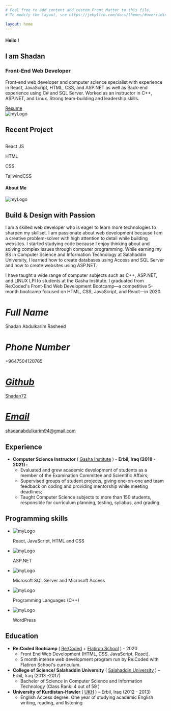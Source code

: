 ```yaml
---
# Feel free to add content and custom Front Matter to this file.
# To modify the layout, see https://jekyllrb.com/docs/themes/#overriding-theme-defaults

layout: home
---
```

<script src="https://kit.fontawesome.com/a076d05399.js"></script>
<div class="home-background container-home">
<div class="home-page section-home">
<div class="top-page">
<h4>Hello !</h4>
<h2>I am Shadan </h2>
<h3>Front-End Web <span>Developer</span></h3>
<p>Front-end web developer and computer science specialist with experience in React, JavaScript, HTML, CSS, and ASP.NET as well as Back-end experience using C# and SQL Server. Worked as an instructor in C++, ASP.NET, and Linux. Strong team-building and leadership skills.</p>
<div class="my-cv">
<a  href="./MyCV/ShadanAbdulkarimCV_WebDeveloper.pdf"  download="ShadanAbdulkarimCV_WebDeveloper.pdf"><i class="fas fa-download icons-resume"></i>Resume</a>
</div>
</div>
<img class="home-image" src="./images/girl-developer.gif" alt="myLogo">
</div>
<div class="my-projects" style="  clear: both;			
">
<h2 id="recent-project" class="projects-head" >Recent Project </h2>
<div class="project-list">
<a href="https://github.com/Iraq-WBC-Capstones-2020/the-movie-bubble-web">
<img class="project-image" src="./images/MovieBubbleProject.png" alt="">
</a>
  <div class="overlay"> <p class="languages-overlay">React JS</p> <p class="languages-overlay">HTML</p><p class="languages-overlay">CSS</p><p class="languages-overlay">TailwindCSS</p></div>
</div>
</div>
<div class="about-me-info">

<h4 id="about-me" class="about ">About Me </h4>
<div class="about">
<img class="about-image"  src="./images/Calm.gif" alt="myLogo">

<div class="about-paragraph">
<h2>Build & Design with Passion </h2>
<p >I am a skilled web developer who is eager to learn more technologies to sharpen my skillset. I am passionate about web development because I am a creative problem-solver with high attention to detail while building websites. I started studying code because I enjoy thinking about and solving complex issues through computer programming. While earning my BS in Computer Science and Information Technology at Salahaddin University, I learned how to create databases using Access and SQL Server and how to create websites using ASP.NET.</p>
<p >
I have taught a wide range of computer subjects such as C++, ASP.NET, and LINUX LPI to students at the Gasha Institute. I graduated from Re:Coded's Front-End Web Development Bootcamp—a competitive 5-month bootcamp focused on HTML, CSS, JavaScript, and React—in 2020.
</p>

</div>
</div>
<div class="my-info">
<div>
<i > <span class="fas fa-user-circle icons-span"></span><h1>Full Name</h1></i> 
<p>Shadan Abdulkarim Rasheed </p>
</div>
<div>
<i ><span class="fas fa-phone-square icons-span"  > </span><h1>Phone Number </h1></i>
<p>+9647504120765 </p>
</div>
<div>
<a href="https://github.com/shadan72"> 
<i ><span class="fab fa-github-square icons-span" > </span><h1>Github</h1></i>
<p> Shadan72
 </p>
 </a>
</div>
<div>
<a href="https://github.com/shadan72"> 
<i ><span class="fas fa-envelope-square icons-span" > </span><h1>Email</h1></i>
<p><span class="email-span">shadanabdulkarim94@gmail.com</span>
 </p>
 </a>
</div>

</div>
</div>

<div class="my-experience" style="  clear: both;			
">
<h2  class="projects-head">Experience </h2>
<ul class=" experience"> 
<li><strong>Computer Science Instructor </strong>( <a href="https://www.gasha.ac/en/institute/">Gasha Institute</a> ) - <span><strong>Erbil, Iraq (2018 - 2021) : </strong></span>
<ul>
<li>
  Evaluated and grew academic development of students as a member of the Examination Committee and Scientific Affairs;</li>
<li>
 Supervised groups of student projects, giving one-on-one and team feedback on coding and providing mentorship while
meeting deadlines;</li>
<li> Taught Computer Science subjects to more than 150 students, responsible for curriculum planning, testing, syllabus, and
grading.</li>
</ul>
<div class="under-line-list"> </div>
</li>


</ul>

 </div>



<div class="skills">
<h2 style="  clear: both;			
">Programming skills</h2>
<ul class="skills-list">
<li> <p><img class="image-skill" src="./images/html-css-javascript-reactjs.png" alt="myLogo"> </p>
React, JavaScript, HTML and CSS</li>
<li>
<p><img class="image-skill" src="./images/asp.png" alt="myLogo"></p>ASP.NET</li>
<li><p><img class="image-skill" src="./images/sql.png" alt="myLogo"></p>
 Microsoft SQL Server and Microsoft Access</li>
<li> 
<p><img class="image-skill" src="./images/cpp.png" alt="myLogo"></p>
Programming Languages (C++)</li>
<li>
<p><img class="image-skill" src="./images/wordpress.png" alt="myLogo"></p>
WordPress</li>
</ul>
</div>

<div class="education">
<h2 style="  clear: both;			
"> Education</h2>
<div class="education">
<ul class="education-list">
<li><strong>Re:Coded Bootcamp </strong>( <a href="https://www.re-coded.com/"> Re:Coded</a> + <a href="https://flatironschool.com/">Flatiron School</a> ) - 2020 
<ul>
<li>
 Front End Web Development (HTML, CSS, JavaScript, React).</li>
<li>
5 month intense web development program run by Re:Coded with Flatiron School's curriculum.</li>
</ul>
<div class="under-line-list"> </div>
</li>
<li><strong>
 College of Science/ Salahaddin University</strong> ( <a href="https://su.edu.krd/">Salahaddin University</a> )  – Erbil, Iraq (2013 -2017)
<ul>
<li>
Bachelor of Science in Computer Science and Information Technology (Class Rank: 4 out of 59 )</li>
</ul>
<div class="under-line-list"> </div>
</li>
<li><strong> University of Kurdistan-Hawler </strong> ( <a href="https://www.ukh.edu.krd/">UKH</a> ) – Erbil, Iraq (2012 - 2013)
<ul>
<li>
English Access degree. One year of studying academic English writing, reading, and listening</li>
</ul>
<div class="under-line-list"> </div>
</li>
</ul>
</div>

</div>

